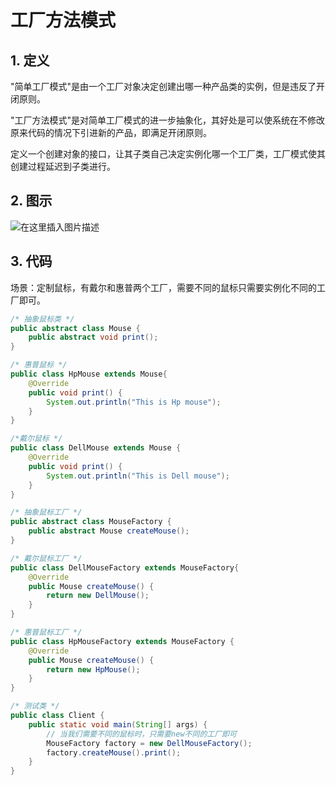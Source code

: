 # 工厂方法模式
## 1. 定义
"简单工厂模式"是由一个工厂对象决定创建出哪一种产品类的实例，但是违反了开闭原则。

"工厂方法模式"是对简单工厂模式的进一步抽象化，其好处是可以使系统在不修改原来代码的情况下引进新的产品，即满足开闭原则。

定义⼀个创建对象的接口，让其子类自己决定实例化哪⼀个工厂类，工厂模式使其创建过程延迟到子类进行。

## 2. 图示

![在这里插入图片描述](https://img-blog.csdnimg.cn/20201221172306524.png?x-oss-process=image/watermark,type_ZmFuZ3poZW5naGVpdGk,shadow_10,text_aHR0cHM6Ly9ibG9nLmNzZG4ubmV0L3dlaXhpbl80MjEwMzAyNg==,size_16,color_FFFFFF,t_70)

## 3. 代码

场景：定制鼠标，有戴尔和惠普两个工厂，需要不同的鼠标只需要实例化不同的工厂即可。
```java
/* 抽象鼠标类 */
public abstract class Mouse {
    public abstract void print();
}

/* 惠普鼠标 */
public class HpMouse extends Mouse{
    @Override
    public void print() {
        System.out.println("This is Hp mouse");
    }
}

/*戴尔鼠标 */
public class DellMouse extends Mouse {
    @Override
    public void print() {
        System.out.println("This is Dell mouse");
    }
}
```

```java
/* 抽象鼠标工厂 */
public abstract class MouseFactory {
    public abstract Mouse createMouse();
}

/* 戴尔鼠标工厂 */
public class DellMouseFactory extends MouseFactory{
    @Override
    public Mouse createMouse() {
        return new DellMouse();
    }
}

/* 惠普鼠标工厂 */
public class HpMouseFactory extends MouseFactory {
    @Override
    public Mouse createMouse() {
        return new HpMouse();
    }
}
```

```java
/* 测试类 */
public class Client {
    public static void main(String[] args) {
        // 当我们需要不同的鼠标时，只需要new不同的工厂即可
        MouseFactory factory = new DellMouseFactory();
        factory.createMouse().print();
    }
}
```

